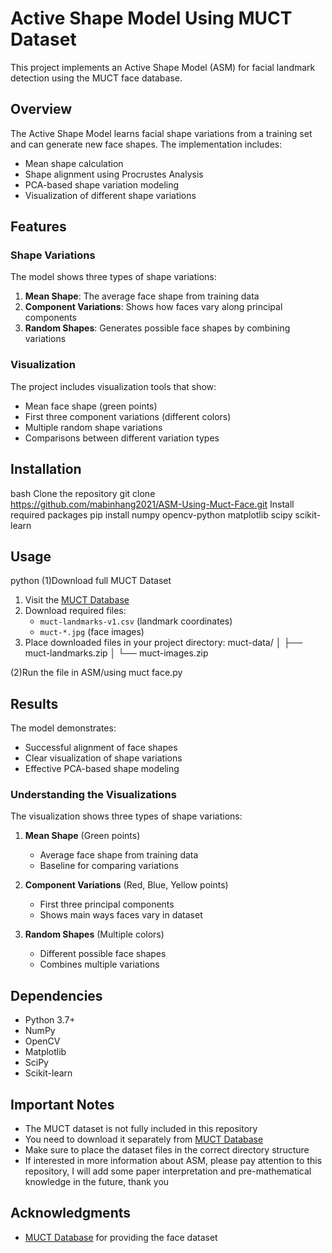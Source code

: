 # Active Shape Model Using MUCT Dataset

This project implements an Active Shape Model (ASM) for facial landmark detection using the MUCT face database.

## Overview

The Active Shape Model learns facial shape variations from a training set and can generate new face shapes. The implementation includes:

- Mean shape calculation
- Shape alignment using Procrustes Analysis
- PCA-based shape variation modeling
- Visualization of different shape variations

## Features

### Shape Variations
The model shows three types of shape variations:
1. **Mean Shape**: The average face shape from training data
2. **Component Variations**: Shows how faces vary along principal components
3. **Random Shapes**: Generates possible face shapes by combining variations

### Visualization
The project includes visualization tools that show:
- Mean face shape (green points)
- First three component variations (different colors)
- Multiple random shape variations
- Comparisons between different variation types

## Installation
bash
Clone the repository
git clone https://github.com/mabinhang2021/ASM-Using-Muct-Face.git
Install required packages
pip install numpy opencv-python matplotlib scipy scikit-learn

## Usage
python
(1)Download  full MUCT Dataset
1. Visit the [MUCT Database](https://github.com/StephenMilborrow/muct)
2. Download required files:
   - `muct-landmarks-v1.csv` (landmark coordinates)
   - `muct-*.jpg` (face images)
3. Place downloaded files in your project directory:
muct-data/
│ ├── muct-landmarks.zip
│ └── muct-images.zip

(2)Run the file in ASM/using muct face.py
## Results

The model demonstrates:
- Successful alignment of face shapes
- Clear visualization of shape variations
- Effective PCA-based shape modeling



### Understanding the Visualizations
The visualization shows three types of shape variations:
1. **Mean Shape** (Green points)
   - Average face shape from training data
   - Baseline for comparing variations

2. **Component Variations** (Red, Blue, Yellow points)
   - First three principal components
   - Shows main ways faces vary in dataset

3. **Random Shapes** (Multiple colors)
   - Different possible face shapes
   - Combines multiple variations


## Dependencies
- Python 3.7+
- NumPy
- OpenCV
- Matplotlib
- SciPy
- Scikit-learn

## Important Notes
- The MUCT dataset is not fully included in this repository
- You need to download it separately from [MUCT Database](https://github.com/StephenMilborrow/muct)
- Make sure to place the dataset files in the correct directory structure
- If interested in more information about ASM, please pay attention to this repository, I will add some paper interpretation and pre-mathematical knowledge in the future, thank you


## Acknowledgments
- [MUCT Database](https://github.com/StephenMilborrow/muct) for providing the face dataset
